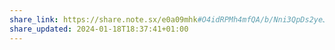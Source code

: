 ```yaml
---
share_link: https://share.note.sx/e0a09mhk#O4idRPMh4mfQA/b/Nni3QpDs2yeJ4yocsKXeoRs7CCY
share_updated: 2024-01-18T18:37:41+01:00
---
```

